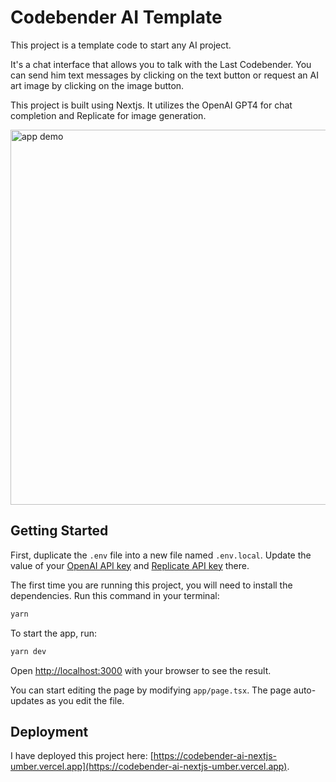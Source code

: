 # Codebender AI Template

This project is a template code to start any AI project.

It's a chat interface that allows you to talk with the Last Codebender. You can send him text messages by clicking on the text button or request an AI art image by clicking on the image button.

This project is built using Nextjs. It utilizes the OpenAI GPT4 for chat completion and Replicate for image generation.

<img src="app-demo.gif" alt="app demo" width=600>

## Getting Started

First, duplicate the `.env` file into a new file named `.env.local`. Update the value of your [OpenAI API key](https://platform.openai.com/api-keys) and [Replicate API key](https://replicate.com/account/api-tokens) there.

The first time you are running this project, you will need to install the dependencies. Run this command in your terminal:

```bash
yarn
```

To start the app, run:

```bash
yarn dev
```

Open [http://localhost:3000](http://localhost:3000) with your browser to see the result.

You can start editing the page by modifying `app/page.tsx`. The page auto-updates as you edit the file.

## Deployment

I have deployed this project here: [https://codebender-ai-nextjs-umber.vercel.app](https://codebender-ai-nextjs-umber.vercel.app).
